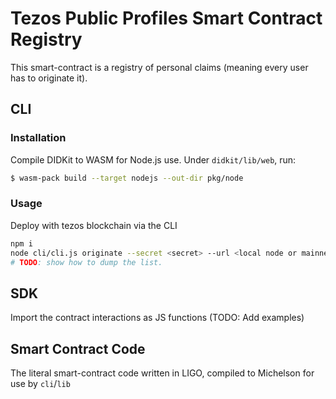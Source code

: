 # Tezos Public Profiles Smart Contract Registry

This smart-contract is a registry of personal claims (meaning every user has to
originate it).

## CLI

### Installation
Compile DIDKit to WASM for Node.js use. Under `didkit/lib/web`, run:
```bash
$ wasm-pack build --target nodejs --out-dir pkg/node
```

### Usage
Deploy with tezos blockchain via the CLI
```bash
npm i
node cli/cli.js originate --secret <secret> --url <local node or mainnet url>
# TODO: show how to dump the list.
```

## SDK
Import the contract interactions as JS functions
(TODO: Add examples)

## Smart Contract Code
The literal smart-contract code written in LIGO, compiled to Michelson for use by `cli`/`lib`
